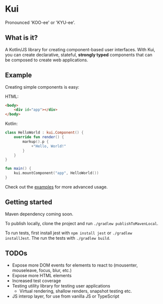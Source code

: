 # Kui

Pronounced 'KOO-ee' or 'KYU-ee'.

## What is it?

A Kotlin/JS library for creating component-based user interfaces. With 
Kui, you can create declarative, stateful, **strongly typed** 
components that can be composed to create web applications.

## Example

Creating simple components is easy:

HTML:
```html
<body>
    <div id="app"></div>
</body>
```

Kotlin:
```kotlin
class HelloWorld : kui.Component() {
    override fun render() {
        markup().p {
            +"Hello, World!"
        }
    }
}

fun main() {
    kui.mountComponent("app", HelloWorld())
}
```

Check out the [examples](example/src/main/kotlin) for more advanced 
usage.

## Getting started

Maven dependency coming soon.

To publish locally, clone the project and run 
`./gradlew publishToMavenLocal`.

To run tests, first install jest with `npm install jest` or 
`./gradlew installJest`. The run the tests with `./gradlew build`.

## TODOs

* Expose more DOM events for elements to react to (mousenter, 
mouseleave, focus, blur, etc.)
* Expose more HTML elements
* Increased test coverage
* Testing utility library for testing user applications
    * Virtual rendering, shallow renders, snapshot testing etc.
* JS interop layer, for use from vanilla JS or TypeScript
